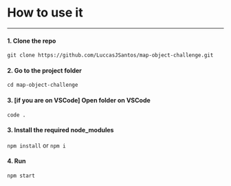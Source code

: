 # How to use it

---

#### 1. Clone the repo
`git clone https://github.com/LuccasJSantos/map-object-challenge.git`

#### 2. Go to the project folder
`cd map-object-challenge`

#### 3. [if you are on VSCode] Open folder on VSCode
`code .`

#### 3. Install the required node_modules
`npm install` or `npm i`

#### 4. Run
`npm start`
